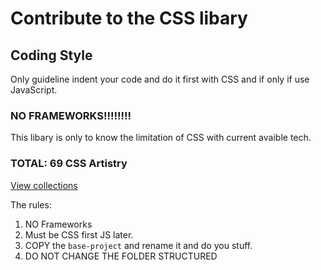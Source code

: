 # Contribute to the CSS libary

## Coding Style

Only guideline indent your code and do it first with CSS and if only if use JavaScript.

### NO FRAMEWORKS!!!!!!!!

This libary is only to know the limitation of CSS with current avaible tech.

### TOTAL: 69 CSS Artistry
[View collections](https://github.com/TanvirAlam/my-css/blob/main/PREVIEWS.md)

The rules:

1. NO Frameworks
2. Must be CSS first JS later.
3. COPY the `base-project` and rename it and do you stuff.
4. DO NOT CHANGE THE FOLDER STRUCTURED
